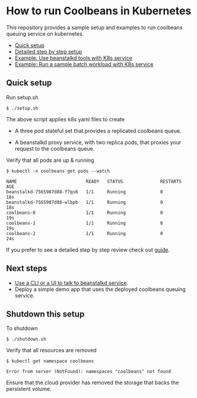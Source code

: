 How to run Coolbeans in Kubernetes
==================================

This repository provides a sample setup and examples to run coolbeans queuing service on kubernetes.

- [Quick setup](#quick-setup)
- [Detailed step by step setup](doc/Guide.md)
- [Example: Use beanstalkd tools with K8s service](doc/Example_cli.md)
- [Example: Run a sample batch workload with K8s service](doc/Example_batch_workload.md)


Quick setup
-----------

Run setup.sh 

    $ ./setup.sh

The above script applies k8s yaml files to create

- A three pod stateful set that provides a replicated coolbeans queue.

- A beanstalkd proxy service, with two replica pods, that proxies your request to the coolbeans queue.

Verify that all pods are up & running

    $ kubectl -n coolbeans get pods --watch

    NAME                          READY   STATUS              RESTARTS   AGE
    beanstalkd-7565987d88-f7qs6   1/1     Running             0          18s
    beanstalkd-7565987d88-wlbpb   1/1     Running             0          18s
    coolbeans-0                   1/1     Running             0          19s
    coolbeans-1                   1/1     Running             0          19s
    coolbeans-2                   1/1     Running             0          24s


If you prefer to see a detailed step by step review check out [guide]((doc/Guide.md)).

Next steps
----------

- [Use a CLI or a UI to talk to beanstalkd service](doc/Example_cli.md).
- Deploy a simple demo app that uses the deployed coolbeans queuing service.

Shutdown this setup
-------------------

To shutdown 

    $ ./shutdown.sh

Verify that all resources are removed

    $ kubectl get namespace coolbeans

    Error from server (NotFound): namespaces "coolbeans" not found

Ensure that the cloud provider has removed the storage that backs the persistent volume.